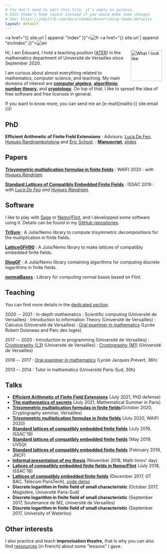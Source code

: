 ```yaml
---
# You don't need to edit this file, it's empty on purpose.
# Edit theme's home layout instead if you wanna make some changes
# See: https://jekyllrb.com/docs/themes/#overriding-theme-defaults
layout: default
---
```


<a href="{{ site.url | append: "index" }}"><img src="/fr32.png" alt="fr"></a>
<a href="{{ site.url | append: "en/index" }}"><img src="/uk32.png" alt="en"></a>

<img align="right" src="/photo-10x15.jpg" alt="What I look like" width="100px">

Hi, I am Édouard, I hold a teaching position ([ATER](https://en.wikipedia.org/wiki/Attach%C3%A9_Temporaire_d%27Enseignement_et_de_Recherche))
in the mathematics department of Université de Versailles since September 2020.

I am curious about almost everything related to mathematics,
computer science, and teaching. My main domains of interest are [**computer
algebra**](https://en.wikipedia.org/wiki/Computer_algebra), [**algorithmic number theory**](https://en.wikipedia.org/wiki/Computational_number_theory), and [**cryptology**](https://en.wikipedia.org/wiki/Cryptography). On top of
that, I like to spread the idea of free software and free licenses in general.

If you want to know more, you can send me an
[e-mail](mailto:{{ site.email }})!

## PhD

**Efficient Arithmetic of Finite Field Extensions**
: Advisors: [Luca De Feo](http://defeo.lu/),
[Hugues Randriambololona](http://perso.telecom-paristech.fr/~randriam/)
and [Éric Schost](https://cs.uwaterloo.ca/~eschost/).
: [**Manuscript**](/thesis-off.pdf), [slides](/talk-defense.pdf)

## Papers

**[Trisymmetric multiplication formulae in finite fields](/tri-sym.pdf)**
: WAIFI 2020
: *with [Hugues Randriam](http://perso.telecom-paristech.fr/~randriam/).*


**[Standard Lattices of Compatibly Embedded Finite Fields](https://hal.archives-ouvertes.fr/hal-02136976)**
: ISSAC 2019
: *with [Luca De Feo](http://defeo.lu/) and [Hugues Randriam](http://perso.telecom-paristech.fr/~randriam/).*

## Software

I like to play with [Sage](http://www.sagemath.org/) or
[Nemo](http://nemocas.org/)/[Flint](http://flintlib.org/), and I developped
some software using it. Details can be found in my [GitHub repositories](https://github.com/erou?tab=repositories).

[**TriSym**](https://github.com/erou/TriSym.jl)
: A Julia/Nemo library to compute trisymmetric decompositions for the
multiplication in finite fields.

[**LatticeGFH90**](https://github.com/erou/LatticeGFH90.jl)
: A Julia/Nemo library to make lattices of compatibly embedded finite fields. 

[**DlogGF**](https://github.com/erou/DlogGF.jl)
: A Julia/Nemo library containing algorithms for computing discrete logarithms in finite
fields.

[**normalBases**](https://github.com/erou/normalBases)
: Library for computing normal bases based on Flint.

## Teaching

You can find more details in the [dedicated section](teaching).

2020 -- 2021
: In-depth mathematics
: Scientific computing (Université de Versailles)
: Introduction to Information Theory (Université de Versailles)
: Calculus (Université de Versailles)
: [Oral examiner in mathematics](/teaching/colles) (Lycée Robert Doisneau and Parc des loges)

2017 -- 2020
: Introduction to programming (Université de Versailles)
: [Cryptography (L3)](/teaching/crypto-l3) (Université de Versailles)
: [Cryptography (M1)](/teaching/crypto-m1) (Université de Versailles)

2016 -- 2017
: [Oral examiner in mathematics](/teaching/colles) (Lycée Jacques Prévert, 36h)

2013 -- 2014
: Tutor in mathematics (Université Paris-Sud, 30h)

## Talks

* [**Efficient Arithmetic of Finite Field Extensions**](/talk-defense.pdf)
  (July 2021, PhD defense)
 * [**The mathematics of secrets**](/talk-msp.pdf)
  (July 2021, Mathematical Summer in Paris)
* [**Trisymmetric multiplication formulas in finite
  fields**](/talk-crypto.pdf)(October 2020, Cryptography seminar, Versailles)
* [**Trisymmetric multiplication formulae in finite fields**](/talk-waifi.pdf)
  (July 2020, WAIFI 2020)
* [**Standard lattices of compatibly embedded finite
  fields**](/talk-issac2019.pdf)
  (July 2019, ISSAC'19)
* [**Standard lattices of compatibly embedded finite fields**](/talk-uvsq.pdf)
  (May 2019, UVSQ)
* [**Standard lattices of compatibly embedded finite fields**](/talk-jncf.pdf)
  (February 2019, JNCF)
* [**Informal presentation of my thesis**](/talk-dim.pdf) (November 2018, Math Innov' day)
* [**Latices of compatibly embedded finite fields in Nemo/Flint**](https://mybinder.org/v2/gh/erou/Nemo-embeddings-demo/master?filepath=demo.ipynb) (July 2018, ISSAC'18)
* [**Lattices of compatibly embedded finite fields**](/talk-gtbac.pdf) (December 2017, GT BAC,
  Télécom ParisTech), [code demo](/gtbac.ipynb)
* **Discrete logarithm in finite field of small characteristic** (October
  2017, Magistère, Université Paris-Sud)
* **Discrete logarithm in finite field of small characteristic** (September
  2017, Soutenance de M2, Université de Versailles)
* **Discrete logarithm in finite field of small characteristic** (September
  2017, University of Waterloo)

## Other interests

I also practice and teach **improvisation theatre**, that is why you can also
find [ressources](/impro) (in French) about some "lessons" I gave.
